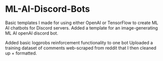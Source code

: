# ML-AI-Discord-Bots
Basic templates I made for using either OpenAI or TensorFlow to create ML AI chatbots for Discord servers. Added a template for an image-generating ML AI openAI discord bot.

Added basic logprobs reinforcement functionality to one bot
Uploaded a training dataset of comments web-scraped from reddit that I then cleaned up + formatted.
